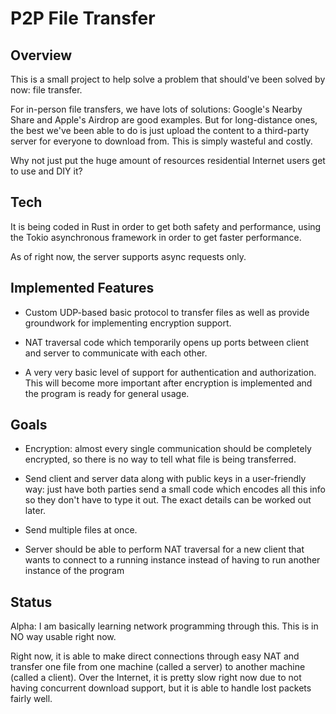 # P2P File Transfer

## Overview

This is a small project to help solve a problem that should've been solved by now: file transfer.

For in-person file transfers, we have lots of solutions: Google's Nearby Share and Apple's Airdrop are good examples. But for long-distance ones, the best we've been able to do is just upload the content to a third-party server for everyone to download from. This is simply wasteful and costly.

Why not just put the huge amount of resources residential Internet users get to use and DIY it?

## Tech

It is being coded in Rust in order to get both safety and performance, using the Tokio asynchronous framework in order to get faster performance. 

As of right now, the server supports async requests only.

## Implemented Features

- Custom UDP-based basic protocol to transfer files as well as provide groundwork for implementing encryption support.

- NAT traversal code which temporarily opens up ports between client and server to communicate with each other.

- A very very basic level of support for authentication and authorization. This will become more important after encryption is implemented and the program is ready for general usage.

## Goals

- Encryption: almost every single communication should be completely encrypted, so there is no way to tell what file is being transferred.

- Send client and server data along with public keys in a user-friendly way: just have both parties send a small code which encodes all this info so they don't have to type it out. The exact details can be worked out later.

- Send multiple files at once.

- Server should be able to perform NAT traversal for a new client that wants to connect to a running instance instead of having to run another instance of the program 

## Status

Alpha: I am basically learning network programming through this. This is in NO way usable right now.

Right now, it is able to make direct connections through easy NAT and transfer one file from one machine (called a server) to another machine (called a client). Over the Internet, it is pretty slow right now due to not having concurrent download support, but it is able to handle lost packets fairly well.
